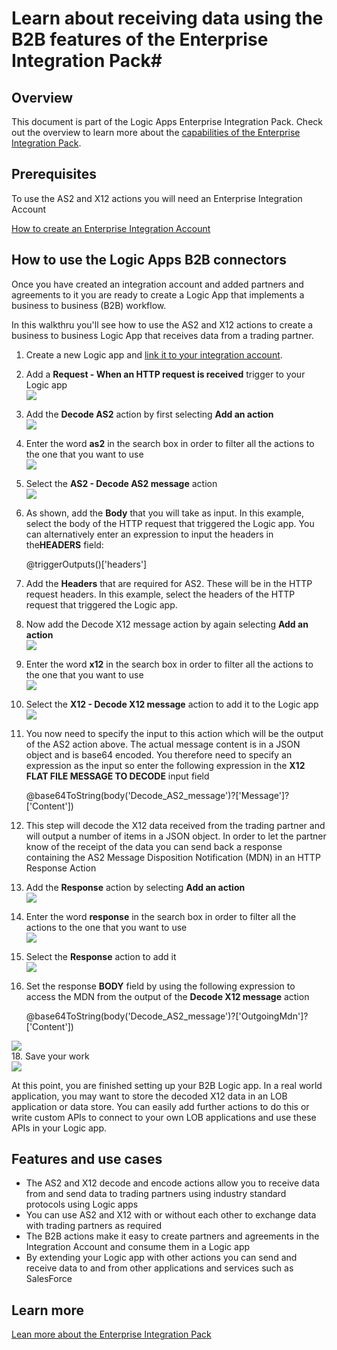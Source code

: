 <properties 
	pageTitle="Creating B2B solutions with Enterprise Integration Pack | Microsoft Azure App Service" 
	description="Learn about receiving data using the B2B features of the Enterprise Integration Pack" 
	services="app-service\logic" 
	documentationCenter=".net,nodejs,java"
	authors="msftman" 
	manager="erikre" 
	editor="cgronlun"/>

<tags 
	ms.service="app-service-logic" 
	ms.workload="integration" 
	ms.tgt_pltfrm="na" 
	ms.devlang="na" 
	ms.topic="article" 
	ms.date="06/29/2016" 
	ms.author="deonhe"/>

# Learn about receiving data using the B2B features of the Enterprise Integration Pack#

## Overview ##

This document is part of the Logic Apps Enterprise Integration Pack. Check out the overview to learn more about the [capabilities of the Enterprise Integration Pack](./app-service-logic-enterprise-integration-overview.md).

## Prerequisites ##

To use the AS2 and X12 actions you will need an Enterprise Integration Account

[How to create an Enterprise Integration Account](./app-service-logic-enterprise-integration-accounts.md)

## How to use the Logic Apps B2B connectors ##

Once you have created an integration account and added partners and agreements to it you are ready to create a Logic App that implements a business to business (B2B) workflow.

In this walkthru you'll see how to use the AS2 and X12 actions to create a business to business Logic App that receives data from a trading partner.

1. Create a new Logic app and [link it to your integration account](./app-service-logic-enterprise-integration-accounts.md).  
2. Add a **Request - When an HTTP request is received** trigger to your Logic app  
![](./media/app-service-logic-enterprise-integration-b2b/flatfile-1.png)  
3. Add the **Decode AS2** action by first selecting **Add an action**  
![](./media/app-service-logic-enterprise-integration-b2b/transform-2.png)  
4. Enter the word **as2** in the search box in order to filter all the actions to the one that you want to use  
![](./media/app-service-logic-enterprise-integration-b2b/b2b-5.png)  
6. Select the **AS2 - Decode AS2 message** action  
![](./media/app-service-logic-enterprise-integration-b2b/b2b-6.png)  
7. As shown, add the **Body** that you will take as input. In this example, select the body of the HTTP request that triggered the Logic app. You can alternatively enter an expression to input the headers in the**HEADERS** field:

    @triggerOutputs()['headers']

8. Add the **Headers** that are required for AS2. These will be in the HTTP request headers. In this example, select the headers of the HTTP request that triggered the Logic app.
9. Now add the Decode X12 message action by again selecting **Add an action**  
![](./media/app-service-logic-enterprise-integration-b2b/b2b-9.png)   
10. Enter the word **x12** in the search box in order to filter all the actions to the one that you want to use  
![](./media/app-service-logic-enterprise-integration-b2b/b2b-10.png)  
11. Select the **X12 - Decode X12 message** action to add it to the Logic app  
![](./media/app-service-logic-enterprise-integration-b2b/b2b-11.png)  
12. You now need to specify the input to this action which will be the output of the AS2 action above. The actual message content is in a JSON object and is base64 encoded. You therefore need to specify an expression as the input so enter the following expression in the **X12 FLAT FILE MESSAGE TO DECODE** input field  

    @base64ToString(body('Decode_AS2_message')?['Message']?['Content'])  

13. This step will decode the X12 data received from the trading partner and will output a number of items in a JSON object. In order to let the partner know of the receipt of the data you can send back a response containing the AS2 Message Disposition Notification (MDN) in an HTTP Response Action  
14. Add the **Response** action by selecting **Add an action**   
![](./media/app-service-logic-enterprise-integration-b2b/b2b-14.png)  
15. Enter the word **response** in the search box in order to filter all the actions to the one that you want to use  
![](./media/app-service-logic-enterprise-integration-b2b/b2b-15.png)  
16. Select the **Response** action to add it  
![](./media/app-service-logic-enterprise-integration-b2b/b2b-16.png)  
17. Set the response **BODY** field by using the following expression to access the MDN from the output of the **Decode X12 message** action  

    @base64ToString(body('Decode_AS2_message')?['OutgoingMdn']?['Content'])  

![](./media/app-service-logic-enterprise-integration-b2b/b2b-17.png)  
18. Save your work  
![](./media/app-service-logic-enterprise-integration-b2b/transform-5.png)  

At this point, you are finished setting up your B2B Logic app. In a real world application, you may want to store the decoded X12 data in an LOB application or data store. You can easily add further actions to do this or write custom APIs to connect to your own LOB applications and use these APIs in your Logic app.

## Features and use cases ##

- The AS2 and X12 decode and encode actions allow you to receive data from and send data to trading partners using industry standard protocols using Logic apps  
- You can use AS2 and X12 with or without each other to exchange data with trading partners as required
- The B2B actions make it easy to create partners and agreements in the Integration Account and consume them in a Logic app  
- By extending your Logic app with other actions you can send and receive data to and from other applications and services such as SalesForce  

## Learn more ##

[Lean more about the Enterprise Integration Pack](./app-service-logic-enterprise-integration-overview.md)  